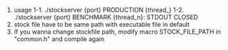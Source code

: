 1. usage
1-1. ./stockserver {port} PRODUCTION {thread_}
1-2. ./stockserver {port} BENCHMARK {thread_n}: STDOUT CLOSED
2. stock file have to be same path with executable file in default
3. If you wanna change stockfile path, modify macro STOCK_FILE_PATH in "common.h" and compile again